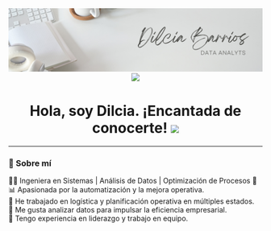 

<div id="header" align="center">
  <img decoding="async" src="https://github.com/dilciabarrios/dilciabarrios/blob/main/banner_dilcia.png" width="800"/>
</div>

<div align="center">
  <a href="https://www.linkedin.com/in/dilciabarriosc/">
    <img src="https://img.shields.io/badge/LinkedIn-0077B5?style=for-the-badge&logo=linkedin&logoColor=white"/>
  </a>
</div>

<div align="center">
  <h1>
    Hola, soy Dilcia. ¡Encantada de conocerte!
    <img decoding="async" src="https://media.giphy.com/media/hvRJCLFzcasrR4ia7z/giphy.gif" width="30px"/>
  </h1>
</div>

<hr> <!-- Línea divisoria horizontal -->

### 🌟 Sobre mí

👩‍💻 Ingeniera en Sistemas | Análisis de Datos | Optimización de Procesos 🚀  
📊 Apasionada por la automatización y la mejora operativa.  
📍 He trabajado en logística y planificación operativa en múltiples estados.  
🎯 Me gusta analizar datos para impulsar la eficiencia empresarial.  
🤝 Tengo experiencia en liderazgo y trabajo en equipo. 
